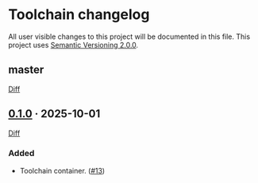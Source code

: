 Toolchain changelog
===================

All user visible changes to this project will be documented in this file. This project uses [Semantic Versioning 2.0.0].




## master

[Diff](/../../compare/0.1.0...master)




## [0.1.0] · 2025-10-01
[0.1.0]: /../../tree/0.1.0

[Diff](/../../compare/5a0708ea92dd09c88aec44058f7a216e51da711d...0.1.0)

### Added

- Toolchain container. ([#13])

[#13]: /../../pull/13





[Semantic Versioning 2.0.0]: https://semver.org
